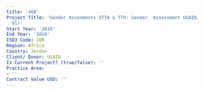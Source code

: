 ```yaml
---
title: '460'
Project Title: 'Gender Assesments STTA & TTO: Gender  Assessment USAID/Jordan(TDY
  91)'
Start Year: '2010'
End Year: '2010'
ISO3 Code: JOR
Region: Africa
Country: Jordan
Client/ Donor: USAID
Is Current Project? (true/false): ''
Practice Area:
- ''
Contract Value USD: ''
---
```


